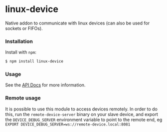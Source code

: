 # linux-device
Native addon to communicate with linux devices (can also be used for sockets or FIFOs). 

### Installation

Install with `npm`:

``` bash
$ npm install linux-device
```

### Usage
See the <a href="http://athombv.github.io/node-linux-device/DeviceHandle.html">API Docs</a> for more information.

### Remote usage
It is possible to use this module to access devices remotely. In order to do this, run the `remote-device-server` binary on your slave device, and export the `DEVICE_DEBUG_SERVER` environment variable to point to the remote end, eg `EXPORT DEVICE_DEBUG_SERVER=ws://remote-device.local:8081` 
